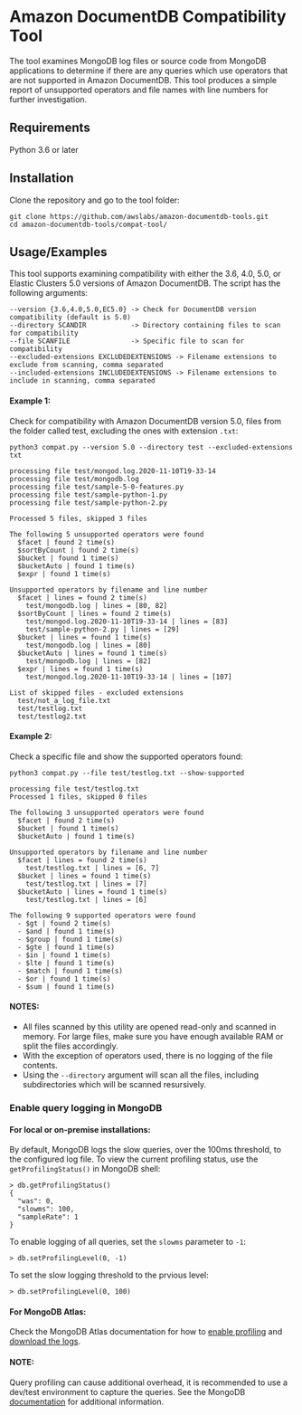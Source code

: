 # Amazon DocumentDB Compatibility Tool
The tool examines MongoDB log files or source code from MongoDB applications to determine if there are any queries which use operators that are not supported in Amazon DocumentDB. This tool produces a simple report of unsupported operators and file names with line numbers for further investigation.

## Requirements
Python 3.6 or later

## Installation
Clone the repository and go to the tool folder:
```
git clone https://github.com/awslabs/amazon-documentdb-tools.git
cd amazon-documentdb-tools/compat-tool/
```

## Usage/Examples
This tool supports examining compatibility with either the 3.6, 4.0, 5.0, or Elastic Clusters 5.0 versions of Amazon DocumentDB. The script has the following arguments:
```
--version {3.6,4.0,5.0,EC5.0} -> Check for DocumentDB version compatibility (default is 5.0)
--directory SCANDIR           -> Directory containing files to scan for compatibility
--file SCANFILE               -> Specific file to scan for compatibility
--excluded-extensions EXCLUDEDEXTENSIONS -> Filename extensions to exclude from scanning, comma separated
--included-extensions INCLUDEDEXTENSIONS -> Filename extensions to include in scanning, comma separated
```

#### Example 1:
Check for compatibility with Amazon DocumentDB version 5.0, files from the folder called test, excluding the ones with extension `.txt`:
```
python3 compat.py --version 5.0 --directory test --excluded-extensions txt

processing file test/mongod.log.2020-11-10T19-33-14
processing file test/mongodb.log
processing file test/sample-5-0-features.py
processing file test/sample-python-1.py
processing file test/sample-python-2.py

Processed 5 files, skipped 3 files

The following 5 unsupported operators were found
  $facet | found 2 time(s)
  $sortByCount | found 2 time(s)
  $bucket | found 1 time(s)
  $bucketAuto | found 1 time(s)
  $expr | found 1 time(s)

Unsupported operators by filename and line number
  $facet | lines = found 2 time(s)
    test/mongodb.log | lines = [80, 82]
  $sortByCount | lines = found 2 time(s)
    test/mongod.log.2020-11-10T19-33-14 | lines = [83]
    test/sample-python-2.py | lines = [29]
  $bucket | lines = found 1 time(s)
    test/mongodb.log | lines = [80]
  $bucketAuto | lines = found 1 time(s)
    test/mongodb.log | lines = [82]
  $expr | lines = found 1 time(s)
    test/mongod.log.2020-11-10T19-33-14 | lines = [107]

List of skipped files - excluded extensions
  test/not_a_log_file.txt
  test/testlog.txt
  test/testlog2.txt
```

#### Example 2:
Check a specific file and show the supported operators found:

```
python3 compat.py --file test/testlog.txt --show-supported

processing file test/testlog.txt
Processed 1 files, skipped 0 files

The following 3 unsupported operators were found
  $facet | found 2 time(s)
  $bucket | found 1 time(s)
  $bucketAuto | found 1 time(s)

Unsupported operators by filename and line number
  $facet | lines = found 2 time(s)
    test/testlog.txt | lines = [6, 7]
  $bucket | lines = found 1 time(s)
    test/testlog.txt | lines = [7]
  $bucketAuto | lines = found 1 time(s)
    test/testlog.txt | lines = [6]

The following 9 supported operators were found
  - $gt | found 2 time(s)
  - $and | found 1 time(s)
  - $group | found 1 time(s)
  - $gte | found 1 time(s)
  - $in | found 1 time(s)
  - $lte | found 1 time(s)
  - $match | found 1 time(s)
  - $or | found 1 time(s)
  - $sum | found 1 time(s)
```

#### NOTES:
* All files scanned by this utility are opened read-only and scanned in memory. For large files, make sure you have enough available RAM or split the files accordingly.
* With the exception of operators used, there is no logging of the file contents.
* Using the `--directory` argument will scan all the files, including subdirectories which will be scanned resursively.

### Enable query logging in MongoDB
#### For local or on-premise installations:
By default, MongoDB logs the slow queries, over the 100ms threshold, to the configured log file.
To view the current profiling status, use the `getProfilingStatus()` in MongoDB shell:

```
> db.getProfilingStatus()
{
  "was": 0,
  "slowms": 100,
  "sampleRate": 1
}
```

To enable logging of all queries, set the `slowms` parameter to `-1`:

```
> db.setProfilingLevel(0, -1)
```

To set the slow logging threshold to the prvious level:
```
> db.setProfilingLevel(0, 100)
```

#### For MongoDB Atlas:
Check the MongoDB Atlas documentation for how to [enable profiling](https://www.mongodb.com/docs/atlas/tutorial/profile-database/#access-the-query-profiler) and [download the logs](https://www.mongodb.com/docs/atlas/mongodb-logs/).

#### NOTE:
Query profiling can cause additional overhead, it is recommended to use a dev/test environment to capture the queries.
See the MongoDB [documentation](https://www.mongodb.com/docs/manual/reference/method/db.setProfilingLevel/) for additional information.
